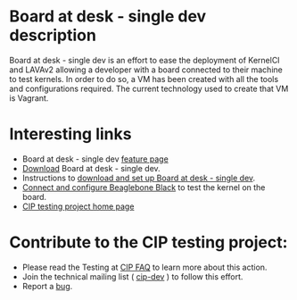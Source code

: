 # Board at desk - single dev description  #

Board at desk - single dev is an effort to ease the deployment of KernelCI and LAVAv2 allowing
a developer with a board connected to their machine to test kernels. 
In order to do so, a VM has been created with all the tools and configurations required. 
The current technology used to create that VM is Vagrant. 

# Interesting links #

* Board at desk - single dev [feature page](https://wiki.linuxfoundation.org/civilinfrastructureplatform/ciptestingboardatdesksingledevfeaturepage)
* [Download](https://wiki.linuxfoundation.org/civilinfrastructureplatform/cipdownload) Board at desk - single dev.
* Instructions to [download and set up Board at desk - single dev](https://wiki.linuxfoundation.org/civilinfrastructureplatform/ciptestingboardatdesksingledevsetup).
* [Connect and configure Beaglebone Black](https://wiki.linuxfoundation.org/civilinfrastructureplatform/beagleboneblackboard) to test the kernel on the board.
* [CIP testing project home page](https://wiki.linuxfoundation.org/civilinfrastructureplatform/ciptesting)

# Contribute to the CIP testing project: #
* Please read the Testing at [CIP FAQ](https://wiki.linuxfoundation.org/civilinfrastructureplatform/ciptestingfaq) to learn more about this action.
* Join the technical mailing list ( [cip-dev](https://lists.cip-project.org/mailman/listinfo/cip-dev) ) to follow this effort.
* Report a [bug](https://gitlab.com/cip-project/testing/boards). 

